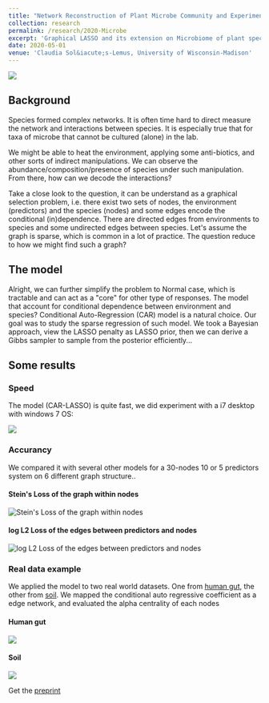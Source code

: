 ```yaml
---
title: "Network Reconstruction of Plant Microbe Community and Experimental Design "
collection: research
permalink: /research/2020-Microbe
excerpt: 'Graphical LASSO and its extension on Microbiome of plant species'
date: 2020-05-01
venue: 'Claudia Sol&iacute;s-Lemus, University of Wisconsin-Madison'
---
```


![](http://YunyiShen.github.io/files/Research_figs/CARLASSO/CARLASSO.png)

## Background

Species formed complex networks. It is often time hard to direct measure the network and interactions between species. It is especially true that for taxa of microbe that cannot be cultured (alone) in the lab. 

We might be able to heat the environment, applying some anti-biotics, and other sorts of indirect manipulations. We can observe the abundance/composition/presence of species under such manipulation. From there, how can we decode the interactions?

Take a close look to the question, it can be understand as a graphical selection problem, i.e. there exist two sets of nodes, the environment (predictors) and the species (nodes) and some edges encode the conditional (in)dependence. There are directed edges from environments to species and some undirected edges between species. Let's assume the graph is sparse, which is common in a lot of practice. The question reduce to how we might find such a graph?

## The model

Alright, we can further simplify the problem to Normal case, which is tractable and can act as a "core" for other type of responses. The model that account for conditional dependence between environment and species? Conditional Auto-Regression (CAR) model is a natural choice. Our goal was to study the sparse regression of such model. We took a Bayesian approach, view the LASSO penalty as LASSO prior, then we can derive a Gibbs sampler to sample from the posterior efficiently...

## Some results

### Speed

The model (CAR-LASSO) is quite fast, we did experiment with a i7 desktop with windows 7 OS:

![](http://YunyiShen.github.io/files/Research_figs/CARLASSO/scaling_test.png)

### Accurancy 

We compared it with several other models for a 30-nodes 10 or 5 predictors system on 6 different graph structure..

#### Stein's Loss of the graph within nodes
![Stein's Loss of the graph within nodes](http://YunyiShen.github.io/files/Research_figs/CARLASSO/Stein_k30.jpg)

#### log L2 Loss of the edges between predictors and nodes
![log L2 Loss of the edges between predictors and nodes](http://YunyiShen.github.io/files/Research_figs/CARLASSO/beta_k30.jpg)



### Real data example

We applied the model to two real world datasets. One from [human gut](https://www.mg-rast.org/mgmain.html?mgpage=project&project=mgp154), the other from [soil](https://www.mg-rast.org/mgmain.html?mgpage=project&project=mgp2592). We mapped the conditional auto regressive coefficient as a edge network, and evaluated the alpha centrality of each nodes

#### Human gut
![](http://YunyiShen.github.io/files/Research_figs/CARLASSO/humangut.jpg)

#### Soil
![](http://YunyiShen.github.io/files/Research_figs/CARLASSO/soil.jpg)


Get the [preprint](https://arxiv.org/abs/2012.08397)



